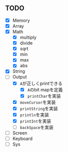 ## TODO
- [x] Memory
- [x] Array
- [x] Math
    - [x] multiply
    - [x] divide
    - [x] sqrt
    - [x] min
    - [x] max
    - [x] abs
- [x] String
- [ ] Output
    - [x] `A`が正しくprintできる
        - [x] `A`のbit mapを定義
        - [x] `printChar`を実装
    - [x] `moveCursor`を実装
    - [x] `printString`を実装
    - [x] `println`を実装
    - [x] `printInt`を実装
    - [ ] `backSpace`を実装
- [ ] Screen
- [ ] Keyboard
- [ ] Sys
